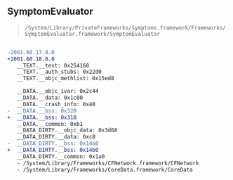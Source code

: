 ## SymptomEvaluator

> `/System/Library/PrivateFrameworks/Symptoms.framework/Frameworks/SymptomEvaluator.framework/SymptomEvaluator`

```diff

-2001.60.17.0.0
+2001.60.18.0.0
   __TEXT.__text: 0x254160
   __TEXT.__auth_stubs: 0x22d0
   __TEXT.__objc_methlist: 0x15ed8

   __DATA.__objc_ivar: 0x2c44
   __DATA.__data: 0x1c00
   __DATA.__crash_info: 0x40
-  __DATA.__bss: 0x320
+  __DATA.__bss: 0x318
   __DATA.__common: 0xb1
   __DATA_DIRTY.__objc_data: 0x3d68
   __DATA_DIRTY.__data: 0xc8
-  __DATA_DIRTY.__bss: 0x14a8
+  __DATA_DIRTY.__bss: 0x14b0
   __DATA_DIRTY.__common: 0x1a0
   - /System/Library/Frameworks/CFNetwork.framework/CFNetwork
   - /System/Library/Frameworks/CoreData.framework/CoreData

```
